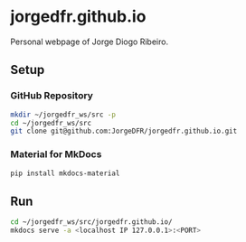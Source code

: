 # jorgedfr.github.io

Personal webpage of Jorge Diogo Ribeiro.

## Setup

### GitHub Repository

```sh
mkdir ~/jorgedfr_ws/src -p
cd ~/jorgedfr_ws/src
git clone git@github.com:JorgeDFR/jorgedfr.github.io.git
```

### Material for MkDocs

```sh
pip install mkdocs-material
```

## Run

```sh
cd ~/jorgedfr_ws/src/jorgedfr.github.io/
mkdocs serve -a <localhost IP 127.0.0.1>:<PORT>
```